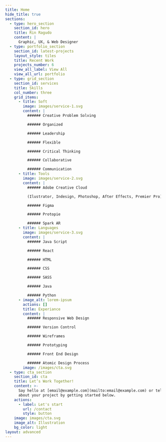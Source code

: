 ```yaml
---
title: Home
hide_title: true
sections:
  - type: hero_section
    section_id: hero
    title: Rin Ragudo
    content: |
      Graphic, UX, & Web Designer
  - type: portfolio_section
    section_id: latest-projects
    layout_style: tiles
    title: Recent Work
    projects_number: 6
    view_all_label: View All
    view_all_url: portfolio
  - type: grid_section
    section_id: services
    title: Skills
    col_number: three
    grid_items:
      - title: Soft
        image: images/service-1.svg
        content: |
          ###### Creative Problem Solving

          ###### Organized

          ###### Leadership

          ###### Flexible 

          ###### Critical Thinking

          ###### Collaborative

          ###### Communication
      - title: Tools
        image: images/service-2.svg
        content: |
          ###### Adobe Creative Cloud 

          (Ilustrator, Indesign, Photoshop, After Effects, Premier Pro)

          ###### Figma

          ###### Protopie

          ###### Spark AR
      - title: Languages
        image: images/service-3.svg
        content: |
          ###### Java Script

          ###### React

          ###### HTML

          ###### CSS

          ###### SASS

          ###### Java

          ###### Python
      - image_alt: lorem-ipsum
        actions: []
        title: Experiance
        content: |
          ###### Responsive Web Design

          ###### Version Control

          ###### Wireframes

          ###### Prototyping

          ###### Front End Design

          ###### Atomic Design Process
        image: /images/cta.svg
  - type: cta_section
    section_id: cta
    title: Let’s Work Together!
    content: >-
      Say hello at [email@example.com](mailto:email@example.com) or tell us more
      about your project by getting started below.
    actions:
      - label: Let's start
        url: /contact
        style: button
    image: images/cta.svg
    image_alt: Illustration
    bg_color: light
layout: advanced
---
```

